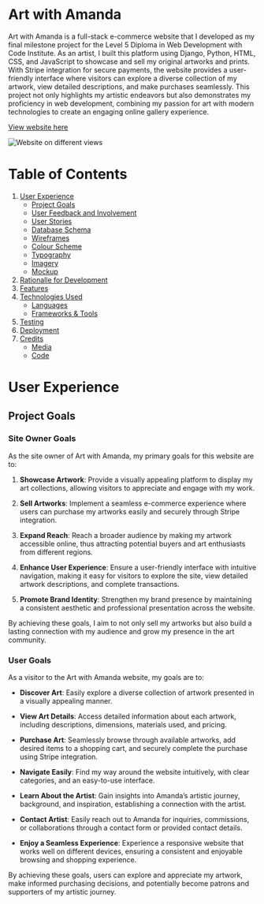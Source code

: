 # Art with Amanda 

Art with Amanda is a full-stack e-commerce website that I developed as my final milestone project for the Level 5 Diploma in Web Development with Code Institute. As an artist, I built this platform using Django, Python, HTML, CSS, and JavaScript to showcase and sell my original artworks and prints. With Stripe integration for secure payments, the website provides a user-friendly interface where visitors can explore a diverse collection of my artwork, view detailed descriptions, and make purchases seamlessly. This project not only highlights my artistic endeavors but also demonstrates my proficiency in web development, combining my passion for art with modern technologies to create an engaging online gallery experience.

[View website here]()

![Website on different views]()

# Table of Contents

1. [User Experience](#user-experience)
    - [Project Goals](#project-goals)
    - [User Feedback and Involvement](#user-feedback-and-involvement)
    - [User Stories](#project-goals)
    - [Database Schema](#database-schema)
    - [Wireframes](#wireframes)
    - [Colour Scheme](#colour-scheme)
    - [Typography](#typography)
    - [Imagery](#imagery)
    - [Mockup](#mockup)
2. [Rationalle for Development](#rationalle-for-development)
3. [Features](#features)
4. [Technologies Used](#technologies-used)
    -  [Languages](#languages)
    -  [Frameworks & Tools](#frameworks--tools)
4. [Testing](#testing)
5. [Deployment](#deployment)
6. [Credits](#credits) 
    -  [Media](#media)
    -  [Code](#code)

# User Experience 

## Project Goals

### Site Owner Goals

As the site owner of Art with Amanda, my primary goals for this website are to:

1. **Showcase Artwork**: Provide a visually appealing platform to display my art collections, allowing visitors to appreciate and engage with my work.

2. **Sell Artworks**: Implement a seamless e-commerce experience where users can purchase my artworks easily and securely through Stripe integration.

3. **Expand Reach**: Reach a broader audience by making my artwork accessible online, thus attracting potential buyers and art enthusiasts from different regions.

4. **Enhance User Experience**: Ensure a user-friendly interface with intuitive navigation, making it easy for visitors to explore the site, view detailed artwork descriptions, and complete transactions.

5. **Promote Brand Identity**: Strengthen my brand presence by maintaining a consistent aesthetic and professional presentation across the website.

By achieving these goals, I aim to not only sell my artworks but also build a lasting connection with my audience and grow my presence in the art community.

### User Goals

As a visitor to the Art with Amanda website, my goals are to:

- **Discover Art**: Easily explore a diverse collection of artwork presented in a visually appealing manner.

- **View Art Details**: Access detailed information about each artwork, including descriptions, dimensions, materials used, and pricing.

- **Purchase Art**: Seamlessly browse through available artworks, add desired items to a shopping cart, and securely complete the purchase using Stripe integration.

- **Navigate Easily**: Find my way around the website intuitively, with clear categories, and an easy-to-use interface.

- **Learn About the Artist**: Gain insights into Amanda’s artistic journey, background, and inspiration, establishing a connection with the artist.

- **Contact Artist**: Easily reach out to Amanda for inquiries, commissions, or collaborations through a contact form or provided contact details.

- **Enjoy a Seamless Experience**: Experience a responsive website that works well on different devices, ensuring a consistent and enjoyable browsing and shopping experience.

By achieving these goals, users can explore and appreciate my artwork, make informed purchasing decisions, and potentially become patrons and supporters of my artistic journey.